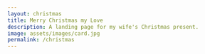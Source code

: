 ```yaml
---
layout: christmas
title: Merry Christmas my Love
description: A landing page for my wife's Christmas present.
image: assets/images/card.jpg
permalink: /christmas
---
```

